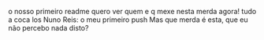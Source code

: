 o nosso primeiro readme
quero ver quem e q mexe nesta merda agora! tudo a coca los
Nuno Reis: o meu primeiro push
Mas que merda é esta, que eu não percebo nada disto?